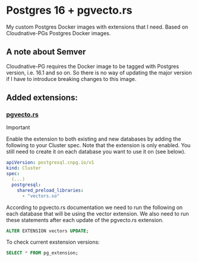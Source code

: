 # Postgres 16 + pgvecto.rs
My custom Postgres Docker images with extensions that I need. Based on Cloudnative-PGs Postgres Docker images.

## A note about Semver

Cloudnative-PG requires the Docker image to be tagged with Postgres version, i.e. 16.1 and so on. So there is no way of updating the major version if I have to introduce breaking changes to this image.

## Added extensions:

### [pgvecto.rs](https://github.com/tensorchord/pgvecto.rs)

> [!IMPORTANT]
> Enable the extension to both existing and new databases by adding the following to your Cluster spec.
> Note that the extension is only enabled. You still need to create it on each database you want to use it on (see below).
> ```yaml
> apiVersion: postgresql.cnpg.io/v1
> kind: Cluster
> spec:
>   (...)
>   postgresql:
>     shared_preload_libraries:
>       - "vectors.so"
>   ```

According to pgvecto.rs documentation we need to run the following on each database that will be using the vector extension. We also need to run these statements after each update of the pgvecto.rs extension.

```sql
ALTER EXTENSION vectors UPDATE;
```

To check current exstension versions:
```sql
SELECT * FROM pg_extension;
```
